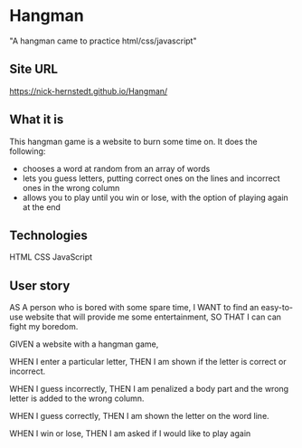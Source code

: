 # Hangman
"A hangman came to practice html/css/javascript"

## Site URL
https://nick-hernstedt.github.io/Hangman/
## What it is
This hangman game is a website to burn some time on. It does the following:
- chooses a word at random from an array of words
- lets you guess letters, putting correct ones on the lines and incorrect ones in the wrong column
- allows you to play until you win or lose, with the option of playing again at the end


## Technologies
HTML
CSS
JavaScript

## User story
AS A person who is bored with some spare time,
I WANT to find an easy-to-use website that will provide me some entertainment,
SO THAT I can can fight my boredom.


GIVEN a website with a hangman game,

WHEN I enter a particular letter,
THEN I am shown if the letter is correct or incorrect.

WHEN I guess incorrectly,
THEN I am penalized a body part and the wrong letter is added to the wrong column.

WHEN I guess correctly,
THEN I am shown the letter on the word line.

WHEN I win or lose,
THEN I am asked if I would like to play again


